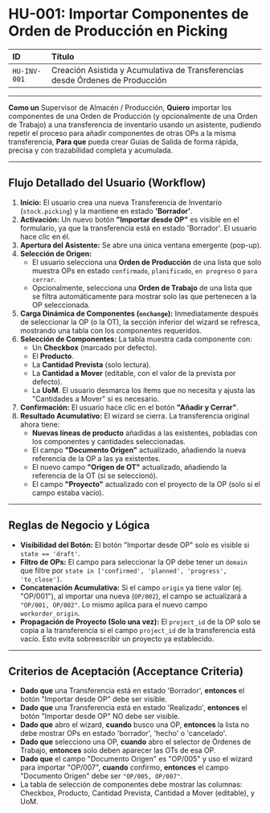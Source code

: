 # HU-001: Importar Componentes de Orden de Producción en Picking

| **ID** | **Título** |
| :--- | :--- |
| `HU-INV-001` | Creación Asistida y Acumulativa de Transferencias desde Órdenes de Producción |

---

**Como un** Supervisor de Almacén / Producción,
 **Quiero** importar los componentes de una Orden de Producción (y opcionalmente de una Orden de Trabajo) a una transferencia de inventario usando un asistente, pudiendo repetir el proceso para añadir componentes de otras OPs a la misma transferencia,
 **Para que** pueda crear Guías de Salida de forma rápida, precisa y con trazabilidad completa y acumulada.

---

## Flujo Detallado del Usuario (Workflow)

1.  **Inicio:** El usuario crea una nueva Transferencia de Inventario (`stock.picking`) y la mantiene en estado **'Borrador'**.
2.  **Activación:** Un nuevo botón **"Importar desde OP"** es visible en el formulario, ya que la transferencia está en estado 'Borrador'. El usuario hace clic en él.
3.  **Apertura del Asistente:** Se abre una única ventana emergente (pop-up).
4.  **Selección de Origen:**
    - El usuario selecciona una **Orden de Producción** de una lista que solo muestra OPs en estado `confirmado`, `planificado`, `en progreso` o `para cerrar`.
    - Opcionalmente, selecciona una **Orden de Trabajo** de una lista que se filtra automáticamente para mostrar solo las que pertenecen a la OP seleccionada.
5.  **Carga Dinámica de Componentes (`onchange`):** Inmediatamente después de seleccionar la OP (o la OT), la sección inferior del wizard se refresca, mostrando una tabla con los componentes requeridos.
6.  **Selección de Componentes:** La tabla muestra cada componente con:
    - Un **Checkbox** (marcado por defecto).
    - El **Producto**.
    - La **Cantidad Prevista** (solo lectura).
    - La **Cantidad a Mover** (editable, con el valor de la prevista por defecto).
    - La **UoM**.
    El usuario desmarca los ítems que no necesita y ajusta las "Cantidades a Mover" si es necesario.
7.  **Confirmación:** El usuario hace clic en el botón **"Añadir y Cerrar"**.
8.  **Resultado Acumulativo:** El wizard se cierra. La transferencia original ahora tiene:
    - **Nuevas líneas de producto** añadidas a las existentes, pobladas con los componentes y cantidades seleccionadas.
    - El campo **"Documento Origen"** actualizado, añadiendo la nueva referencia de la OP a las ya existentes.
    - El nuevo campo **"Origen de OT"** actualizado, añadiendo la referencia de la OT (si se seleccionó).
    - El campo **"Proyecto"** actualizado con el proyecto de la OP (solo si el campo estaba vacío).

---

## Reglas de Negocio y Lógica

- **Visibilidad del Botón:** El botón "Importar desde OP" solo es visible si `state == 'draft'`.
- **Filtro de OPs:** El campo para seleccionar la OP debe tener un `domain` que filtre por `state in ['confirmed', 'planned', 'progress', 'to_close']`.
- **Concatenación Acumulativa:** Si el campo `origin` ya tiene valor (ej. "OP/001"), al importar una nueva (`OP/002`), el campo se actualizará a `"OP/001, OP/002"`. Lo mismo aplica para el nuevo campo `workorder_origin`.
- **Propagación de Proyecto (Solo una vez):** El `project_id` de la OP solo se copia a la transferencia si el campo `project_id` de la transferencia está vacío. Esto evita sobreescribir un proyecto ya establecido.

---

## Criterios de Aceptación (Acceptance Criteria)

- **Dado que** una Transferencia está en estado 'Borrador', **entonces** el botón "Importar desde OP" debe ser visible.
- **Dado que** una Transferencia está en estado 'Realizado', **entonces** el botón "Importar desde OP" NO debe ser visible.
- **Dado que** abro el wizard, **cuando** busco una OP, **entonces** la lista no debe mostrar OPs en estado 'borrador', 'hecho' o 'cancelado'.
- **Dado que** selecciono una OP, **cuando** abro el selector de Órdenes de Trabajo, **entonces** solo deben aparecer las OTs de esa OP.
- **Dado que** el campo "Documento Origen" es "OP/005" y uso el wizard para importar "OP/007", **cuando** confirmo, **entonces** el campo "Documento Origen" debe ser `"OP/005, OP/007"`.
- La tabla de selección de componentes debe mostrar las columnas: Checkbox, Producto, Cantidad Prevista, Cantidad a Mover (editable), y UoM.
